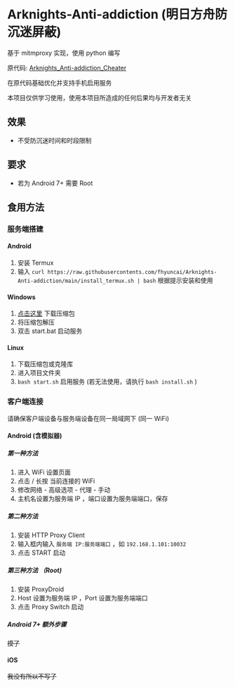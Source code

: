 # Arknights-Anti-addiction (明日方舟防沉迷屏蔽)

基于 mitmproxy 实现，使用 python 编写

原代码: [Arknights_Anti-addiction_Cheater](https://github.com/Tao0Lu/Arknights_Anti-addiction_Cheater)

在原代码基础优化并支持手机启用服务

本项目仅供学习使用，使用本项目所造成的任何后果均与开发者无关

## 效果

- 不受防沉迷时间和时段限制

## 要求

- 若为 Android 7+ 需要 Root

## 食用方法

### 服务端搭建

#### Android

1. 安装 Termux
2. 输入 `curl https://raw.githubusercontents.com/fhyuncai/Arknights-Anti-addiction/main/install_termux.sh | bash` 根据提示安装和使用

#### Windows

1. [点击这里](./archive/refs/heads/master.zip) 下载压缩包
2. 将压缩包解压
3. 双击 start.bat 启动服务

#### Linux

1. 下载压缩包或克隆库
2. 进入项目文件夹
3. `bash start.sh` 启用服务 (若无法使用，请执行 `bash install.sh` )

### 客户端连接

请确保客户端设备与服务端设备在同一局域网下 (同一 WiFi)

#### Android (含模拟器)

##### 第一种方法

1. 进入 WiFi 设置页面
2. 点击 / 长按 当前连接的 WiFi
3. 修改网络 - 高级选项 - 代理 - 手动
4. 主机名设置为服务端 IP ，端口设置为服务端端口，保存

##### 第二种方法

1. 安装 HTTP Proxy Client
2. 输入框内输入 `服务端 IP:服务端端口` ，如 `192.168.1.101:10032`
3. 点击 START 启动

##### 第三种方法 （Root)

1. 安装 ProxyDroid
2. Host 设置为服务端 IP ，Port 设置为服务端端口
3. 点击 Proxy Switch 启动

##### Android 7+ 额外步骤

~~摸了~~

#### iOS

~~我没有所以不写了~~

